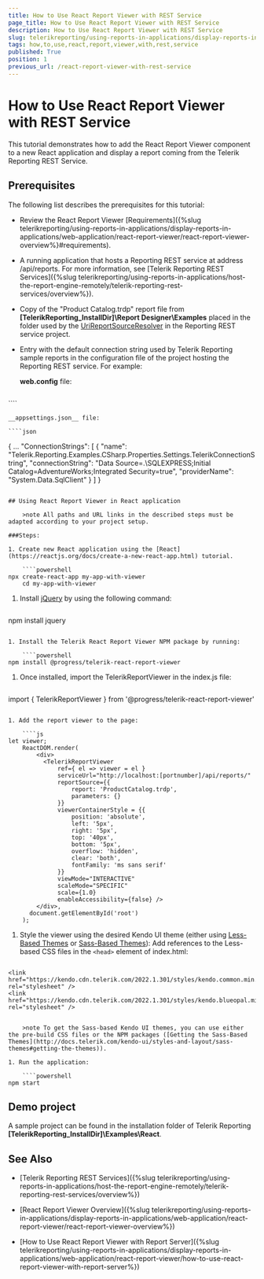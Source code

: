 ```yaml
---
title: How to Use React Report Viewer with REST Service
page_title: How to Use React Report Viewer with REST Service 
description: How to Use React Report Viewer with REST Service
slug: telerikreporting/using-reports-in-applications/display-reports-in-applications/web-application/react-report-viewer/how-to-use-react-report-viewer-with-rest-service
tags: how,to,use,react,report,viewer,with,rest,service
published: True
position: 1
previous_url: /react-report-viewer-with-rest-service
---
```


# How to Use React Report Viewer with REST Service

This tutorial demonstrates how to add the React Report Viewer component to a new React application and display a report coming from the Telerik Reporting REST Service. 

## Prerequisites

The following list describes the prerequisites for this tutorial: 

* Review the React Report Viewer [Requirements]({%slug telerikreporting/using-reports-in-applications/display-reports-in-applications/web-application/react-report-viewer/react-report-viewer-overview%}#requirements). 

* A running application that hosts a Reporting REST service at address /api/reports. For more information, see [Telerik Reporting REST Services]({%slug telerikreporting/using-reports-in-applications/host-the-report-engine-remotely/telerik-reporting-rest-services/overview%}). 

* Copy of the "Product Catalog.trdp" report file from __[TelerikReporting_InstallDir]\Report Designer\Examples__ placed in the folder used by the  [UriReportSourceResolver](/reporting/api/Telerik.Reporting.Services.UriReportSourceResolver) in the Reporting REST service project. 

* Entry with the default connection string used by Telerik Reporting sample reports in the configuration file of the project hosting the Reporting REST service. For example: 

	__web.config__ file: 
    
	````xml
<connectionStrings>
		<add name="Telerik.Reporting.Examples.CSharp.Properties.Settings.TelerikConnectionString"
					connectionString="Data Source=(local);Initial Catalog=AdventureWorks;Integrated Security=SSPI"
					providerName="System.Data.SqlClient" />
	</connectionStrings>
````

	__appsettings.json__ file:             

    ````json
{
		...
		"ConnectionStrings": [
			{
			  "name": "Telerik.Reporting.Examples.CSharp.Properties.Settings.TelerikConnectionString",
			  "connectionString": "Data Source=.\\SQLEXPRESS;Initial Catalog=AdventureWorks;Integrated Security=true",
			  "providerName": "System.Data.SqlClient"
			}
		]
    }
````

## Using React Report Viewer in React application

	>note All paths and URL links in the described steps must be adapted according to your project setup. 

###Steps:

1. Create new React application using the [React](https://reactjs.org/docs/create-a-new-react-app.html) tutorial. 
    
    ````powershell
npx create-react-app my-app-with-viewer
    cd my-app-with-viewer
````

1. Install  [jQuery](https://www.npmjs.com/package/jquery) by using the following command: 
    
    ````powershell
npm install jquery
````

1. Install the Telerik React Report Viewer NPM package by running: 
    
	````powershell
npm install @progress/telerik-react-report-viewer
````

1. Once installed, import the TelerikReportViewer in the index.js file: 
    
    ````js
import { TelerikReportViewer } from '@progress/telerik-react-report-viewer'
````

1. Add the report viewer to the page:
    
    ````js
let viewer;
    ReactDOM.render(
        <div>
          <TelerikReportViewer
              ref={ el => viewer = el }
              serviceUrl="http://localhost:[portnumber]/api/reports/"
              reportSource={{
                  report: 'ProductCatalog.trdp',
                  parameters: {}
              }}
              viewerContainerStyle = {{
                  position: 'absolute',
                  left: '5px',
                  right: '5px',
                  top: '40px',
                  bottom: '5px',
                  overflow: 'hidden',
                  clear: 'both',
                  fontFamily: 'ms sans serif'
              }}
              viewMode="INTERACTIVE"
              scaleMode="SPECIFIC"
              scale={1.0}
              enableAccessibility={false} />
        </div>,
      document.getElementById('root')
    );
````

1. Style the viewer using the desired Kendo UI theme (еither using [Less-Based Themes](http://docs.telerik.com/kendo-ui/styles-and-layout/appearance-styling) or [Sass-Based Themes](http://docs.telerik.com/kendo-ui/styles-and-layout/sass-themes)): Add references to the Less-based CSS files in the `<head>` element of index.html:
    
    ````html
<!-- The required Less-based styles -->
    <link href="https://kendo.cdn.telerik.com/2022.1.301/styles/kendo.common.min.css" rel="stylesheet" />
    <link href="https://kendo.cdn.telerik.com/2022.1.301/styles/kendo.blueopal.min.css" rel="stylesheet" />
````

    >note To get the Sass-based Kendo UI themes, you can use either the pre-build CSS files or the NPM packages ([Getting the Sass-Based Themes](http://docs.telerik.com/kendo-ui/styles-and-layout/sass-themes#getting-the-themes)). 

1. Run the application:
    
    ````powershell
npm start
````

## Demo project

A sample project can be found in the installation folder of Telerik Reporting __[TelerikReporting_InstallDir]\Examples\React__. 

## See Also

* [Telerik Reporting REST Services]({%slug telerikreporting/using-reports-in-applications/host-the-report-engine-remotely/telerik-reporting-rest-services/overview%})

* [React Report Viewer Overview]({%slug telerikreporting/using-reports-in-applications/display-reports-in-applications/web-application/react-report-viewer/react-report-viewer-overview%})

* [How to Use React Report Viewer with Report Server]({%slug telerikreporting/using-reports-in-applications/display-reports-in-applications/web-application/react-report-viewer/how-to-use-react-report-viewer-with-report-server%})
